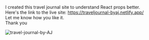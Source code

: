 I created this travel journal site to understand React props better. <br>
Here's the link to the live site: https://traveljournal-byaj.netlify.app/ <br>
Let me know how you like it. <br>
Thank you <br>

![travel-journal-by-AJ](https://user-images.githubusercontent.com/88939208/218292671-587b8d99-0541-45ab-8f70-b972e3e0a7a1.png)
